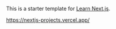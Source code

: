 This is a starter template for [Learn Next.js](https://nextjs.org/learn).


https://nextjs-projects.vercel.app/
